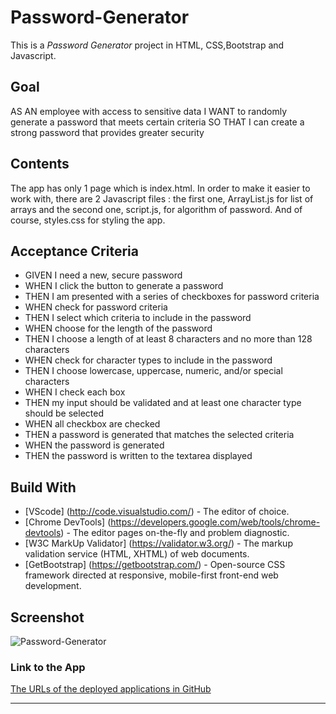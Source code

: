 # Password-Generator
This is a *Password Generator* project in HTML, CSS,Bootstrap and Javascript. 

## Goal 
AS AN employee with access to sensitive data
I WANT to randomly generate a password that meets certain criteria
SO THAT I can create a strong password that provides greater security

## Contents
<p>The app has only 1 page which is index.html. In order to make it easier to work with, there are 2 Javascript files : the first one, ArrayList.js for list of arrays and the second one, script.js, for algorithm of password. And of course, styles.css for styling the app.</p>


## Acceptance Criteria
* GIVEN I need a new, secure password
* WHEN I click the button to generate a password
* THEN I am presented with a series of checkboxes for password criteria
* WHEN check for password criteria
* THEN I select which criteria to include in the password
* WHEN choose for the length of the password
* THEN I choose a length of at least 8 characters and no more than 128 characters
* WHEN check for character types to include in the password
* THEN I choose lowercase, uppercase, numeric, and/or special characters
* WHEN I check each box
* THEN my input should be validated and at least one character type should be selected
* WHEN all checkbox are checked
* THEN a password is generated that matches the selected criteria
* WHEN the password is generated
* THEN the password is written to the textarea displayed

## Build With
* [VScode] (http://code.visualstudio.com/) - The editor of choice.
* [Chrome DevTools] (https://developers.google.com/web/tools/chrome-devtools) - The editor pages on-the-fly and problem diagnostic.
* [W3C MarkUp Validator] (https://validator.w3.org/) - The markup validation service (HTML, XHTML) of web documents.
* [GetBootstrap] (https://getbootstrap.com/) - Open-source CSS framework directed at responsive, mobile-first front-end web development. 

## Screenshot
![Password-Generator](https://user-images.githubusercontent.com/7066137/91825491-b5018980-ec7f-11ea-8774-cc6910355898.png)

### Link to the App
<a href="https://annisapf.github.io/Password-Generator/">The URLs of the deployed applications in GitHub</a><hr>
